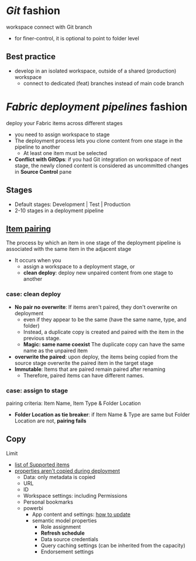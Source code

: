 # *Git* fashion
workspace connect with Git branch
- for finer-control, it is optional to point to folder level

## Best practice
- develop in an isolated workspace, outside of a shared (production) workspace
  - connect to dedicated (feat) branches instead of main code branch
# *Fabric deployment pipelines* fashion

deploy your Fabric items across different stages
- you need to assign workspace to stage
- The deployment process lets you clone content from one stage in the pipeline to another
  - At least one item must be selected
- **Conflict with GitOps**: if you had Git integration on workspace of next stage, the newly cloned content is considered as uncommitted changes in **Source Control** pane

## Stages
- Default stages: Development | Test | Production
- 2-10 stages in a deployment pipeline

## [Item pairing](https://learn.microsoft.com/en-us/fabric/cicd/deployment-pipelines/assign-pipeline?tabs=new-ui#item-pairing)
The process by which an item in one stage of the deployment pipeline is associated with the same item in the adjacent stage
- It occurs when you 
  - assign a workspace to a deployment stage, or
  - **clean deploy**: deploy new unpaired content from one stage to another

### case: clean deploy
- **No pair no overwrite**: If items aren't paired, they don't overwrite on deployment
  - even if they appear to be the same (have the same name, type, and folder)
  - Instead, a duplicate copy is created and paired with the item in the previous stage.
  - **Magic: same name coexist** The duplicate copy can have the same name as the unpaired item
- **overwrite the paired**: upon deploy, the items being copied from the source stage overwrite the paired item in the target stage
- **Immutable**: Items that are paired remain paired after renaming
  - Therefore, paired items can have different names.
### case: assign to stage
pairing criteria: Item Name, Item Type & Folder Location
- **Folder Location as tie breaker**: if Item Name & Type are same but Folder Location are not, **pairing fails**

## Copy
Limit
- [list of Supported items](https://learn.microsoft.com/en-us/fabric/cicd/deployment-pipelines/intro-to-deployment-pipelines?tabs=new-ui#supported-items)
- [properties aren't copied during deployment](https://learn.microsoft.com/en-us/fabric/cicd/deployment-pipelines/understand-the-deployment-process?tabs=new-ui#item-properties-that-are-not-copied)
  - Data: only metadata is copied
  - URL
  - ID
  - Workspace settings: including Permissions
  - Personal bookmarks
  - powerbi
    - App content and settings: [how to update](https://learn.microsoft.com/en-us/fabric/cicd/deployment-pipelines/understand-the-deployment-process?tabs=new-ui#update-content-to-power-bi-apps)
    - semantic model properties
      - Role assignment
      - **Refresh schedule**
      - Data source credentials
      - Query caching settings (can be inherited from the capacity)
      - Endorsement settings